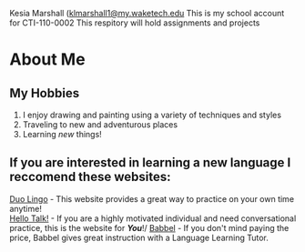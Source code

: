 Kesia Marshall (klmarshall1@my.waketech.edu
This is my school account for CTI-110-0002
This respitory will hold assignments and projects
# **About Me**
  ## My Hobbies
  1. I enjoy drawing and painting using a variety of techniques and styles
  2. Traveling to new and adventurous places
  3. Learning _new_ things!
## If you are interested in learning a new language I reccomend these websites:
[Duo Lingo](https://www.duolingo.com) - This website provides a great way to practice on your own time anytime!\
 [Hello Talk!](https://www.hellotalk.com) - If you are a highly motivated individual and need conversational practice, this is the website for **_You_**!/
 [Babbel](https://www.babbel.com) - If you don't mind paying the price, Babbel gives great instruction with a Language Learning Tutor.
 

    
